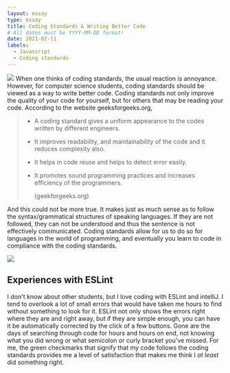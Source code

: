 ```yaml
---
layout: essay
type: essay
title: Coding Standards & Writing Better Code
# All dates must be YYYY-MM-DD format!
date: 2021-02-11
labels:
  - Javascript
  - Coding standards
---
```

<img class="ui medium right floated rounded image" src="https://www.ommzi.com/wp-content/uploads/2019/01/Coding-Standards.jpg">
When one thinks of coding standards, the usual reaction is annoyance. However, for computer science students, coding standards should be viewed as a way to write better code. Coding standards not only improve the quality of your code for yourself, but for others that may be reading your code. According to the website geeksforgeeks.org,

> * A coding standard gives a uniform appearance to the codes written by different engineers.
> * It improves readability, and maintainability of the code and it reduces complexity also.
> * It helps in code reuse and helps to detect error easily.
> * It promotes sound programming practices and increases efficiency of the programmers.
>   
>   (geekforgeeks.org)

And this could not be more true. It makes just as much sense as to follow the syntax/grammatical structures of speaking languages. If they are not followed, they can not be understood and thus the sentence is not effectively communicated. Coding standards allow for us to do so for languages in the world of programming, and eventually you learn to code in compliance with the coding standards. 

<img class="ui medium left floated rounded image" src="https://res.cloudinary.com/practicaldev/image/fetch/s--FQxU3AZj--/c_limit%2Cf_auto%2Cfl_progressive%2Cq_auto%2Cw_880/http://res.cloudinary.com/lauragift/image/upload/v1532898161/032f30a0-f2e1-11e5-8676-4676c2ca102a_canln7.png">

## Experiences with ESLint 
I don't know about other students, but I love coding with ESLint and intelliJ. I tend to overlook a lot of small errors that would have taken me hours to find without something to look for it. ESLint not only shows the errors right where they are and right away, but if they are simple enough, you can have it be automatically corrected by the click of a few buttons. Gone are the days of searching through code for hours and hours on end, not knowing what you did wrong or what semicolon or curly bracket you've missed. For me, the green checkmarks that signify that my code follows the coding standards provides me a level of satisfaction that makes me think I *at least* did something right. 
